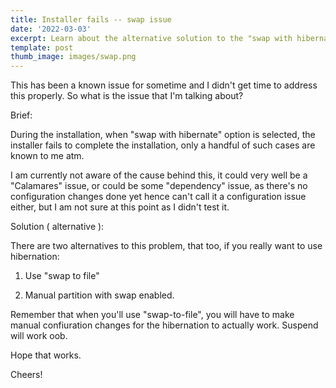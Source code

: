 ```yaml
---
title: Installer fails -- swap issue
date: '2022-03-03'
excerpt: Learn about the alternative solution to the "swap with hibernate" issue.
template: post
thumb_image: images/swap.png
---
```

This has been a known issue for sometime and I didn't get time to address this properly. So what is the issue that I'm talking about?

Brief:

During the installation, when "swap with hibernate" option is selected, the installer fails to complete the installation, only a handful of such cases are known to me atm.

I am currently not aware of the cause behind this, it could very well be a "Calamares" issue, or could be some "dependency" issue, as there's no configuration changes done yet hence can't call it a configuration issue either, but I am not sure at this point as I didn't test it.

Solution ( alternative ):

There are two alternatives to this problem, that too, if you really want to use hibernation:

1.  Use "swap to file"

2.  Manual partition with swap enabled.

Remember that when you'll use "swap-to-file", you will have to make manual confiuration changes for the hibernation to actually work. Suspend will work oob. 

Hope that works.

Cheers!
